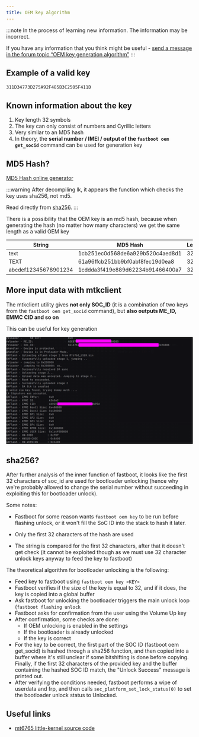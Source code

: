 ```yaml
---
title: OEM key algorithm
---
```


:::note
In the process of learning new information. The information may be incorrect.

If you have any information that you think might be useful - [send a message in the forum topic “OEM key generation algorithm”](https://github.com/orgs/moto-penangf/discussions/10)
:::

## Example of a valid key
```text
311D34773D275A92F485B3C2505F411D
```

## Known information about the key
1. Key length 32 symbols
2. The key can only consist of numbers and Cyrillic letters
3. Very similar to an MD5 hash
4. In theory, the **serial number / IMEI / output of the ```fastboot oem get_socid```** command can be used for generation key

## MD5 Hash?
[MD5 Hash online generator](https://www.md5hashgenerator.com/)

:::warning
After decompiling lk, it appears the function which checks the key uses sha256, not md5.

Read directly from [sha256](#sha256). 
:::

There is a possibility that the OEM key is an md5 hash, because when generating the hash (no matter how many characters) we get the same length as a valid OEM key

| String               | MD5 Hash                          | Length |
|----------------------|-----------------------------------|--------|
| text                 | 1cb251ec0d568de6a929b520c4aed8d1  | 32     |
| TEXT                 | 61a96ffcb251bb9bf0abf8fec19d0ea8  | 32     |
| abcdef12345678901234 | 1cddda3f419e889d62234b91466400a7  | 32     |

## More input data with mtkclient
The mtkclient utility gives **not only SOC_ID** (it is a combination of two keys from the ```fastboot oem get_socid``` command), but **also outputs ME_ID, EMMC CID and so on**

This can be useful for key generation

![mtkclient-keys-info.png](../../static/assets/mtkclient-keys-info.png)

## sha256?

After further analysis of the inner function of fastboot, it looks like the first 32 characters of soc_id are used for bootloader unlocking (hence why we're probably allowed to change the serial number without succeeding in exploiting this for bootloader unlock).

Some notes:
* Fastboot for some reason wants `fastboot oem key` to be run before flashing unlock, or it won't fill the SoC ID into the stack to hash it later. 

* Only the first 32 characters of the hash are used 
* The string is compared for the first 32 characters, after that it doesn't get check (it cannot be exploited though as we must use 32 character unlock keys anyway to feed the key to fastboot)

The theoretical algorithm for bootloader unlocking is the following:
* Feed key to fastboot using `fastboot oem key <KEY>`
* Fastboot verifies if the size of the key is equal to 32, and if it does, the key is copied into a global buffer
* Ask fastboot for unlocking the bootloader triggers the main unlock loop (`fastboot flashing unlock`
* Fastboot asks for confirmation from the user using the Volume Up key
* After confirmation, some checks are done:
   - If OEM unlocking is enabled in the settings
   - If the bootloader is already unlocked
   - If the key is correct
* For the key to be correct, the first part of the SOC ID (fastboot oem get_socid) is hashed through a sha256 function, and then copied into a buffer where it's still unclear if some bitshifting is done before copying. Finally, if the first 32 characters of the provided key and the buffer containing the hashed SOC ID match, the "Unlock Success" message is printed out. 
* After verifying the conditions needed, fastboot performs a wipe of userdata and frp, and then calls `sec_platform_set_lock_status(0)` to set the bootloader unlock status to Unlocked.

## Useful links
- [mt6765 little-kernel source code](https://github.com/moto-penangf/lk-mt6765)
